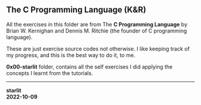 ## The C Programming Language (K&R)

All the exercises in this folder are from The **C Programming Language** by Brian W. Kernighan and Dennis M. Ritchie (the founder of C programming language).

These are just exercise source codes not otherwise. I like keeping track of my progress, and this is the best way to do it, to me.


**0x00-starlit** folder, contains all the self exercises I did applying the concepts I learnt from the tutorials.

---

**starlit**  
**2022-10-09**